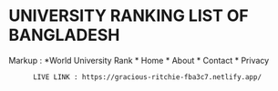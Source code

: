 # UNIVERSITY RANKING LIST OF BANGLADESH

 Markup : *World University  Rank
          * Home
          * About
          * Contact
          * Privacy




          LIVE LINK : https://gracious-ritchie-fba3c7.netlify.app/
